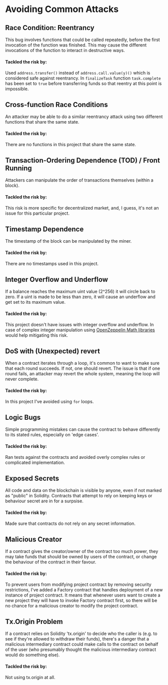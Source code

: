 
# Avoiding Common Attacks

## Race Condition: Reentrancy

This bug involves functions that could be called repeatedly, before the first invocation of the function was finished. This may cause the different invocations of the function to interact in destructive ways.

#### Tackled the risk by: 

Used `address.transfer()` instead of `address.call.value(y)()` which is considered safe against reentrancy. In `finalizeTask` function `task.complete` has been set to `true` before transferring funds so that reentry at this point is impossible.

## Cross-function Race Conditions

An attacker may be able to do a similar reentrancy attack using two different functions that share the same state.

#### Tackled the risk by:  

There are no functions in this project that share the same state.

## Transaction-Ordering Dependence (TOD) / Front Running

Attackers can manipulate the order of transactions themselves (within a block).

#### Tackled the risk by:  

This risk is more specific for decentralized market, and, I guess, it's not an issue for this particular project. 

## Timestamp Dependence

The timestamp of the block can be manipulated by the miner.

#### Tackled the risk by:

There are no timestamps used in this project.

## Integer Overflow and Underflow

If a balance reaches the maximum uint value (2^256) it will circle back to zero. If a uint is made to be less than zero, it will cause an underflow and get set to its maximum value.

#### Tackled the risk by: 

This project doesn't have issues with integer overflow and underflow. In case of complex integer manipulation using [OpenZeppelin Math libraries](https://github.com/OpenZeppelin/openzeppelin-solidity/tree/master/contracts/math) would help mitigating this risk.

## DoS with (Unexpected) revert

When a contract iterates through a loop, it's common to want to make sure that each round succeeds. If not, one should revert. The issue is that if one round fails, an attacker may revert the whole system, meaning the loop will never complete. 

#### Tackled the risk by: 

In this project I've avoided using `for` loops.

## Logic Bugs

Simple programming mistakes can cause the contract to behave differently to its stated rules, especially on 'edge cases'.

#### Tackled the risk by: 

Ran tests against the contracts and avoided overly complex rules or complicated implementation.

## Exposed Secrets

All code and data on the blockchain is visible by anyone, even if not marked as "public" in Solidity. Contracts that attempt to rely on keeping keys or behaviour secret are in for a surpsise.

#### Tackled the risk by:

Made sure that contracts do not rely on any secret information.

## Malicious Creator
If a contract gives the creator/owner of the contract too much power, they may take funds that should be owned by users of the contract, or change the behaviour of the contract in their favour.

#### Tackled the risk by:

To prevent users from modifying project contract by removing security restrictions, I've added a Factory contract that handles deployment of a new instance of project contract. It means that whenever users want to create a new project they will have to invoke Factory contract first, so there will be no chance for a malicious creator to modify the project contract. 

## Tx.Origin Problem

If a contract relies on Solidity 'tx.origin' to decide who the caller is (e.g. to see if they're allowed to withdraw their funds), there's a danger that a malicious intermediary contract could make calls to the contract on behalf of the user (who presumably thought the malicious intermediary contract would do something else). 

#### Tackled the risk by:

Not using tx.origin at all.